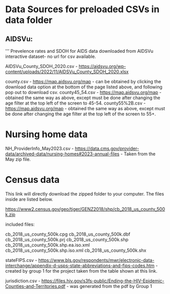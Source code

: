 # Data Sources for preloaded CSVs in data folder

## AIDSVu:
''' Prevelence rates and SDOH for AIDS data downloaded from AIDSVu interactive dataset- no url
for csv available. 

AIDSVu_County_SDOH_2020.csv - https://aidsvu.org/wp-content/uploads/2022/11/AIDSVu_County_SDOH_2020.xlsx

county.csv - https://map.aidsvu.org/map
    - can be obtained by clicking the download data option at the bottom of the page listed above, and following pop out to download csv.
county45_54.csv - https://map.aidsvu.org/map
    - obtained the same way as above, except must be done after changing the age filter at the top left of the screen to 45-54.
county55%2B.csv - https://map.aidsvu.org/map
    - obtained the same way as above, except must be done after changing the age filter at the top left of the screen to 55+.

# Nursing home data

NH_ProviderInfo_May2023.csv - https://data.cms.gov/provider-data/archived-data/nursing-homes#2023-annual-files
    - Taken from the May zip file.


# Census data

This link will directly download the zipped folder to your computer. 
The files inside are listed below.

https://www2.census.gov/geo/tiger/GENZ2018/shp/cb_2018_us_county_500k.zip

included files:

cb_2018_us_county_500k.cpg
cb_2018_us_county_500k.dbf
cb_2018_us_county_500k.prj
cb_2018_us_county_500k.shp
cb_2018_us_county_500k.shp.ea.iso.xml
cb_2018_us_county_500k.shp.iso.xml
cb_2018_us_county_500k.shx


stateFIPS.csv - https://www.bls.gov/respondents/mwr/electronic-data-interchange/appendix-d-usps-state-abbreviations-and-fips-codes.htm
    - created by group 1 for the project taken from the table shown at this link.
    
jurisdiction.csv - https://files.hiv.gov/s3fs-public/Ending-the-HIV-Epidemic-Counties-and-Territories.pdf
    - was generated from the pdf by Group 1